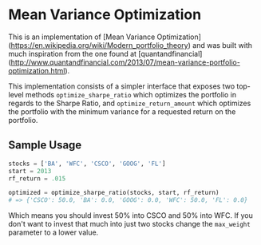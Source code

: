 # Mean Variance Optimization 
This is an implementation of [Mean Variance Optimization] 
(https://en.wikipedia.org/wiki/Modern_portfolio_theory) 
and was built with much inspiration from the one found at [quantandfinancial] 
(http://www.quantandfinancial.com/2013/07/mean-variance-portfolio-optimization.html). 

This implementation consists of a simpler interface that exposes two top-level methods 
`optimize_sharpe_ratio` which optimizes the portfolio in regards to the Sharpe Ratio, 
and `optimize_return_amount` which optimizes the portfolio with the minimum variance 
for a requested return on the portfolio.

## Sample Usage
```python
stocks = ['BA', 'WFC', 'CSCO', 'GOOG', 'FL']
start = 2013
rf_return = .015

optimized = optimize_sharpe_ratio(stocks, start, rf_return)
# => {'CSCO': 50.0, 'BA': 0.0, 'GOOG': 0.0, 'WFC': 50.0, 'FL': 0.0} 
```

Which means you should invest 50% into CSCO and 50% into WFC. If you don't want to
invest that much into just two stocks change the `max_weight` parameter to a lower
value.
